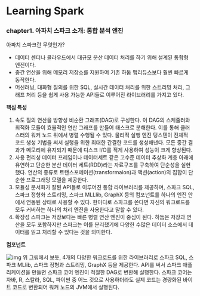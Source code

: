 # Learning Spark
### chapter1. 아파치 스파크 소개: 통합 분석 엔진

아파치 스파크란 무엇인가?
- 데이터 센터나 클라우드에서 대규모 분산 데이터 처리를 하기 위해 설계된 통합형 엔진이다.
- 중간 연산을 위해 메모리 저장소를 지원하여 기존 하둡 맵리듀스보다 훨씬 빠르게 동작한다.
- 머신러닝, 대화형 질의를 위한 SQL, 실시간 데이터 처리를 위한 스트리밍 처리, 그래프 처리 등을 쉽게 사용 가능한 API들로 이루어진 라이브러리를 가지고 있다.

**핵심 특성**
1. 속도
    질의 연산을 방향성 비순환 그래프(DAG)로 구성한다. 이 DAG의 스케줄러와 최적화 모듈이 효율적인 연산 그래프를 만들어 태스크로 분해한다. 이를 통해 클러스터의 워커 노드 위에서 병렬 수행될 수 있다.
    물리적 실행 엔진 텅스텐이 전체적 코드 생성 기법을 써서 실행을 위한 최대한 간결한 코드를 생성해낸다.
    모든 중간 결과가 메모리에 유지되기 때문에 디스크 I/O를 적게 사용하여 성능이 크게 향상된다.
2. 사용 편리성
    데이터 프레임이나 데이터세트 같은 고수준 데이터 추상화 계층 아래에 유연하고 단순한 분산 데이터 세트(RDD)라는 자료구조를 구축하여 단순성을 실현했다.
    연산의 종류로 트랜스포메이션(transformaion)과 액션(action)의 집합이 단순한 프로그래밍 모델을 제공한다.
3. 모듈성
    문서화가 잘된 API들로 이루어진 통합 라이브러리를 제공하며, 스파크 SQL, 스파크 정형화 스트리밍, 스파크 MLLlib, GraphX 등의 컴포넌트를 하나의 엔진 안에서 연동된 상태로 사용할 수 있다. 한마디로 스파크를 쓴다면 자신의 워크로드를 모두 커버하는 하나의 처리 엔진을 사용한다고 말할 수 있다.
4. 확장성
    스파크는 저장보다는 빠른 병렬 연산 엔진이 중심이 된다. 하둡은 저장과 연산을 모두 포함하지만 스파크는 이를 분리했기에 다양한 수많은 데이터 소스에서 데이터를 읽고 처리할 수 있다는 것을 의미한다. 


**컴포넌트**

![img](https://velog.velcdn.com/images/busybean3/post/741382af-6746-4843-9002-7459c5d035dd/image.png)
위 그림에서 보듯,  4개의 다양한 워크로드를 위한 라이브러리로 스파크 SQL, 스파크 MLlib, 스파크 정형과 스트리밍, GraphX 등을 제공한다. API를 써서 스파크 애플리케이션을 만들면 스파크 코어 엔진이 적절한 DAG로 변환해 실행한다. 스파크 코어는 자바, R, 스칼라, SQL, 파이썬 중  어느 것으로 사용하더라도 실제 코드는 경량화된 바이트 코드로 변환되어 워커 노드의 JVM에서 실행된다.

